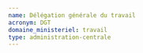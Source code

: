 ```yaml
---
name: Délégation générale du travail
acronym: DGT
domaine_ministeriel: travail
type: administration-centrale
---
```

